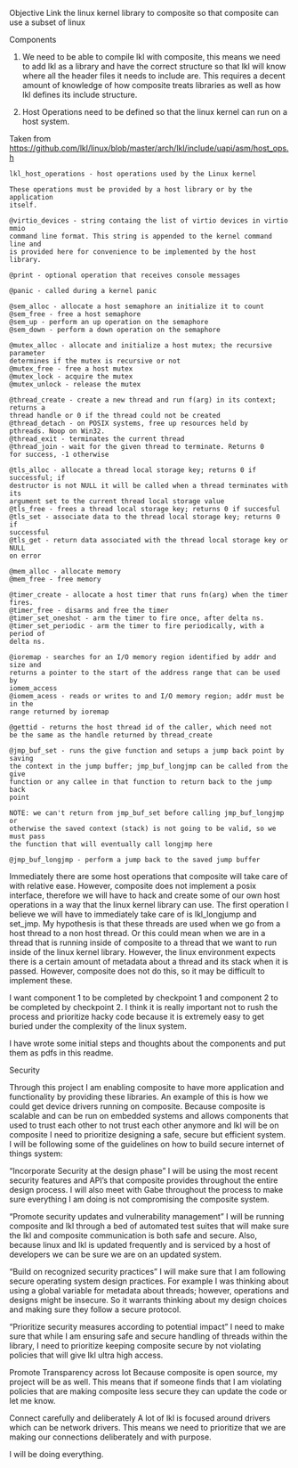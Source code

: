 Objective
Link the linux kernel library to composite so that composite can use a subset of linux

Components
1. We need to be able to compile lkl with composite, this means we need to add lkl as a library and have the correct structure so that lkl will know where all the header files it needs to include are. This requires a decent amount of knowledge of how composite treats libraries as well as how lkl defines its include structure.

2. Host Operations need to be defined so that the linux kernel can run on a host system. 

Taken from https://github.com/lkl/linux/blob/master/arch/lkl/include/uapi/asm/host_ops.h
   ```
   lkl_host_operations - host operations used by the Linux kernel

   These operations must be provided by a host library or by the application
   itself.
  
   @virtio_devices - string containg the list of virtio devices in virtio mmio
   command line format. This string is appended to the kernel command line and
   is provided here for convenience to be implemented by the host library.
  
   @print - optional operation that receives console messages
  
   @panic - called during a kernel panic
  
   @sem_alloc - allocate a host semaphore an initialize it to count
   @sem_free - free a host semaphore
   @sem_up - perform an up operation on the semaphore
   @sem_down - perform a down operation on the semaphore
  
   @mutex_alloc - allocate and initialize a host mutex; the recursive parameter
   determines if the mutex is recursive or not
   @mutex_free - free a host mutex
   @mutex_lock - acquire the mutex
   @mutex_unlock - release the mutex
  
   @thread_create - create a new thread and run f(arg) in its context; returns a
   thread handle or 0 if the thread could not be created
   @thread_detach - on POSIX systems, free up resources held by
   pthreads. Noop on Win32.
   @thread_exit - terminates the current thread
   @thread_join - wait for the given thread to terminate. Returns 0
   for success, -1 otherwise
  
   @tls_alloc - allocate a thread local storage key; returns 0 if successful; if
   destructor is not NULL it will be called when a thread terminates with its
   argument set to the current thread local storage value
   @tls_free - frees a thread local storage key; returns 0 if succesful
   @tls_set - associate data to the thread local storage key; returns 0 if
   successful
   @tls_get - return data associated with the thread local storage key or NULL
   on error
  
   @mem_alloc - allocate memory
   @mem_free - free memory
  
   @timer_create - allocate a host timer that runs fn(arg) when the timer
   fires.
   @timer_free - disarms and free the timer
   @timer_set_oneshot - arm the timer to fire once, after delta ns.
   @timer_set_periodic - arm the timer to fire periodically, with a period of
   delta ns.
  
   @ioremap - searches for an I/O memory region identified by addr and size and
   returns a pointer to the start of the address range that can be used by
   iomem_access
   @iomem_acess - reads or writes to and I/O memory region; addr must be in the
   range returned by ioremap
  
   @gettid - returns the host thread id of the caller, which need not
   be the same as the handle returned by thread_create
  
   @jmp_buf_set - runs the give function and setups a jump back point by saving
   the context in the jump buffer; jmp_buf_longjmp can be called from the give
   function or any callee in that function to return back to the jump back
   point
  
   NOTE: we can't return from jmp_buf_set before calling jmp_buf_longjmp or
   otherwise the saved context (stack) is not going to be valid, so we must pass
   the function that will eventually call longjmp here
  
   @jmp_buf_longjmp - perform a jump back to the saved jump buffer
  ```

Immediately there are some host operations that composite will take care of with relative ease. 
However, composite does not implement a posix interface, therefore we will have to hack and create some of our own host operations in a way that the linux kernel library can use. The first operation I believe we will have to immediately take care of is lkl_longjump and set_jmp. My hypothesis is that these threads are used when we go from a host thread to a non host thread. Or this could mean when we are in a thread that is running inside of composite to a thread that we want to run inside of the linux kernel library. However, the linux environment expects there is a certain amount of metadata about a thread and its stack when it is passed. However, composite does not do this, so it may be difficult to implement these. 

I want component 1 to be completed by checkpoint 1 and component 2 to be completed by checkpoint 2. I think it is really important not to rush the process and prioritize hacky code because it is extremely easy to get buried under the complexity of the linux system. 

I have wrote some initial steps and thoughts about the components and put them as pdfs in this readme.

Security

Through this project I am enabling composite to have more application and functionality by providing these libraries. An example of this is how we could get device drivers running on composite. Because composite is scalable and can be run on embedded systems and allows components that used to trust each other to not trust each other anymore and  lkl will be on composite I need to prioritize designing a safe, secure but efficient system. I will be following some of the guidelines on how to build secure internet of things system:

“Incorporate Security at the design phase” 
I will be using the most recent security features and API’s that composite provides throughout the entire design process. I will also meet with Gabe throughout the process to make sure everything I am doing is not compromising the composite system.

“Promote security updates and vulnerability management” 
I will be running composite and lkl through a bed of automated test suites that will make sure the lkl and composite communication is both safe and secure. Also, because linux and lkl is updated frequently and is serviced by a host of developers we can be sure we are on an updated system.

“Build on recognized security practices”
I will make sure that I am following secure operating system design practices. For example I was thinking about using a global variable for metadata about threads; however, operations and designs might be insecure. So it warrants thinking about my design choices and making sure they follow a secure protocol. 


“Prioritize security measures according to potential impact”
I need to make sure that while I am ensuring safe and secure handling of threads within the library, I need to prioritize keeping composite secure by not violating policies that will give lkl ultra high access. 

Promote Transparency across Iot
Because composite is open source, my project will be as well. This means that if someone finds that I am violating policies that are making composite less secure they can update the code or let me know. 

Connect carefully and deliberately 
A lot of lkl is focused around drivers which can be network drivers. This means we need to prioritize that we are making our connections deliberately and with purpose.

I will be doing everything. 
